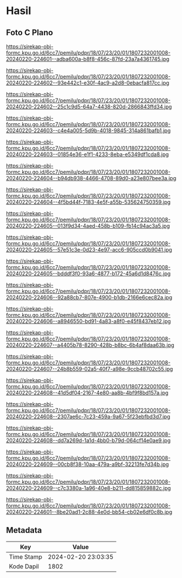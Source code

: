 # Hasil

## Foto C Plano

https://sirekap-obj-formc.kpu.go.id/6cc7/pemilu/pdpr/18/07/23/20/01/1807232001008-20240220-224601--adba600a-b8f8-456c-87fd-23a7a4361745.jpg

https://sirekap-obj-formc.kpu.go.id/6cc7/pemilu/pdpr/18/07/23/20/01/1807232001008-20240220-224602--93e442c1-e30f-4ac9-a2d8-0ebacfa817cc.jpg

https://sirekap-obj-formc.kpu.go.id/6cc7/pemilu/pdpr/18/07/23/20/01/1807232001008-20240220-224602--25c1c9d5-64a7-4438-820d-2866843ffd34.jpg

https://sirekap-obj-formc.kpu.go.id/6cc7/pemilu/pdpr/18/07/23/20/01/1807232001008-20240220-224603--c4e4a005-5d9b-4018-9845-314a861bafb1.jpg

https://sirekap-obj-formc.kpu.go.id/6cc7/pemilu/pdpr/18/07/23/20/01/1807232001008-20240220-224603--01854e36-e1f1-4233-8eba-e5349df1cda8.jpg

https://sirekap-obj-formc.kpu.go.id/6cc7/pemilu/pdpr/18/07/23/20/01/1807232001008-20240220-224604--b94db938-4466-4708-89d0-a23e807bee3a.jpg

https://sirekap-obj-formc.kpu.go.id/6cc7/pemilu/pdpr/18/07/23/20/01/1807232001008-20240220-224604--4f5bd44f-7183-4e5f-a55b-535624750359.jpg

https://sirekap-obj-formc.kpu.go.id/6cc7/pemilu/pdpr/18/07/23/20/01/1807232001008-20240220-224605--013f9d34-4aed-458b-b109-fb14c94ac3a5.jpg

https://sirekap-obj-formc.kpu.go.id/6cc7/pemilu/pdpr/18/07/23/20/01/1807232001008-20240220-224605--57e51c3e-0d23-4e97-acc6-905ccd0b9041.jpg

https://sirekap-obj-formc.kpu.go.id/6cc7/pemilu/pdpr/18/07/23/20/01/1807232001008-20240220-224605--bdddf3f0-93a6-4877-b172-45a6d1d8476c.jpg

https://sirekap-obj-formc.kpu.go.id/6cc7/pemilu/pdpr/18/07/23/20/01/1807232001008-20240220-224606--92a88cb7-807e-4900-b1db-2166e6cec82a.jpg

https://sirekap-obj-formc.kpu.go.id/6cc7/pemilu/pdpr/18/07/23/20/01/1807232001008-20240220-224606--a8946550-bd91-4a83-a8f0-e45f8437eb12.jpg

https://sirekap-obj-formc.kpu.go.id/6cc7/pemilu/pdpr/18/07/23/20/01/1807232001008-20240220-224607--a4405b78-8290-428b-b8bc-6b4af8daa63b.jpg

https://sirekap-obj-formc.kpu.go.id/6cc7/pemilu/pdpr/18/07/23/20/01/1807232001008-20240220-224607--24b8b559-02a5-40f7-a98e-9ccb48702c55.jpg

https://sirekap-obj-formc.kpu.go.id/6cc7/pemilu/pdpr/18/07/23/20/01/1807232001008-20240220-224608--41d5df04-2167-4e80-aa8b-4bf9f8bd157a.jpg

https://sirekap-obj-formc.kpu.go.id/6cc7/pemilu/pdpr/18/07/23/20/01/1807232001008-20240220-224608--2307ae6c-7c23-459a-9a67-5f23ebfbd3d7.jpg

https://sirekap-obj-formc.kpu.go.id/6cc7/pemilu/pdpr/18/07/23/20/01/1807232001008-20240220-224608--dd7a269d-1a1d-4bb0-b79d-064cf14e0ae9.jpg

https://sirekap-obj-formc.kpu.go.id/6cc7/pemilu/pdpr/18/07/23/20/01/1807232001008-20240220-224609--00cb8f38-10aa-479a-a9bf-32213fe7d34b.jpg

https://sirekap-obj-formc.kpu.go.id/6cc7/pemilu/pdpr/18/07/23/20/01/1807232001008-20240220-224609--c7c3380a-1a96-40e8-b211-dd815859882c.jpg

https://sirekap-obj-formc.kpu.go.id/6cc7/pemilu/pdpr/18/07/23/20/01/1807232001008-20240220-224601--8be20ad1-2c88-4e0d-bb54-cb02e6df0c8b.jpg


## Metadata

| Key        | Value               |
| ---------- | ------------------- |
| Time Stamp | 2024-02-20 23:03:35 |
| Kode Dapil | 1802                |



